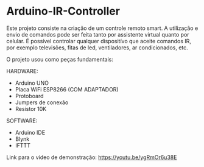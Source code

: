 # Arduino-IR-Controller

Este projeto consiste na criação de um controle remoto smart. 
A utilização e envio de comandos pode ser feita tanto por assistente virtual quanto por celular.
É possível controlar qualquer dispositívo que aceite comandos IR, por exemplo televisões, fitas de led, ventiladores, ar condicionados, etc.

O projeto usou como peças fundamentais:

HARDWARE:
- Arduino UNO
- Placa WiFi ESP8266 (COM ADAPTADOR)
- Protoboard
- Jumpers de conexão
- Resistor 10K

SOFTWARE:
- Arduino IDE
- Blynk
- IFTTT

Link para o vídeo de demonstração:
https://youtu.be/ygRmOr6u38E
